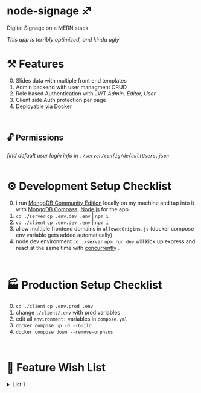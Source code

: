 # node-signage ♐ 
Digital Signage on a MERN stack
<br/>

<i>This app is terribly optimized, and kinda ugly</i>
<br/>

# ⚒ Features 
0. Slides data with multiple front end templates
0. Admin backend with user managment CRUD
0. Role based Authentication with JWT *Admin, Editor, User*
0. Client side Auth protection per page
0. Deployable via Docker 
<br/>

## 🔓 Permissions
<i>find default user login info in `./server/config/defaultUsers.json`</i>
<br/>
<br/>

# ⚙ Development Setup Checklist
0. i run <a href="https://www.mongodb.com/try/download/community">MongoDB Community Edition</a> locally on my machine and tap into it with <a href="https://www.mongodb.com/try/download/compass">MongoDB Compass</a>. <a href="https://nodejs.org/en/">Node.js</a> for the app. 
0. `cd ./server` `cp .env.dev .env` | `npm i`
0. `cd ./client` `cp .env.dev .env` | `npm i`
0. allow multiple frontend domains in `allowedOrigins.js` (docker compose env variable gets added automatically)
0. node dev environment `cd ./server` `npm run dev` will kick up express and react at the same time with <a href="https://www.npmjs.com/package/concurrently">concurrently</a> .
<br/>

# 🏭 Production Setup Checklist
0. `cd ./client` `cp .env.prod .env`
0. change `./client/.env` with prod variables
0. edit all `environment:` variables in `compose.yml`
0. `docker compose up -d --build`
0. `docker compose down --remove-orphans`
<br/>

# 🌠 Feature Wish List
<details>
  <summary>List 1</summary>

  ### slides
    + ✅ create new slide editor
    + edit existing slide editor 
    + multiple templates views for slide data
    +
  ### Slides view
    + edit buttons each slide on bottom right [ select, edit, delete ] 
    + make this page view all collections
    + select and batch delete
  ### Slides creator / editor
    + image: pic from previously uploaded pics
    + check to see if pic is already uploaded by name and use that
    + extra option to load "baked slides" (like an exported Power Point)
    +
  ### Collection view
    + CRUD collections
    + drag and drop to reorder 
    + shuffle slides
    + randomize slides
    + create new blank collection
    + add multi images as just slides (i.e. powerpoint pressy)
    + choose the active collection
    + 
  ### Slide player
    + need to fix auto play time when also allowing manual advancing
    + advance with arrow keys
    + refresh page if => slide count request returns a greater or less than number than current slides
    + 
  ### admin
    + block users from editing certain collections
    + remove bootstrap stylings in 'client/index.html'
    + set max num of slides per collection
    + set max file upload limit
    +
  ### server

  ### frontend
    + dynamically create *Players* for each active collection
    +

</details>